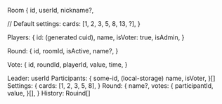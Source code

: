 Room {
  id,
  userId,
  nickname?,

  // Default settings:
  cards: [1, 2, 3, 5, 8, 13, ?],
}

Players: {
  id: (generated cuid),
  name,
  isVoter: true,
  isAdmin,
}

Round: {
  id,
  roomId,
  isActive,
  name?,
}

Vote: {
  id,
  roundId,
  playerId,
  value,
  time,
}


Leader: userId
Participants: {
  some-id, (local-storage)
  name,
  isVoter,
}[]
Settings: {
  cards: [1, 2, 3, 5, 8],
}
Round: {
  name?,
  votes: {
    participantId,
    value,
  }[],
}
History: Rouind[]